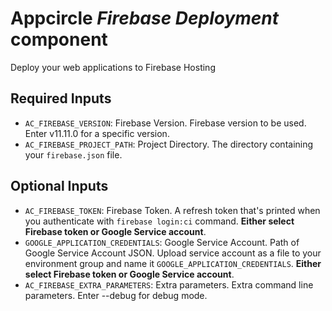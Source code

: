 # Appcircle _Firebase Deployment_ component

Deploy your web applications to Firebase Hosting

## Required Inputs

- `AC_FIREBASE_VERSION`: Firebase Version. Firebase version to be used. Enter v11.11.0 for a specific version.
- `AC_FIREBASE_PROJECT_PATH`: Project Directory. The directory containing your `firebase.json` file.

## Optional Inputs

- `AC_FIREBASE_TOKEN`: Firebase Token. A refresh token that's printed when you authenticate with `firebase login:ci` command. **Either select Firebase token or Google Service account**.
- `GOOGLE_APPLICATION_CREDENTIALS`: Google Service Account. Path of Google Service Account JSON. Upload service account as a file to your environment group and name it `GOOGLE_APPLICATION_CREDENTIALS`. **Either select Firebase token or Google Service account**.
- `AC_FIREBASE_EXTRA_PARAMETERS`: Extra parameters. Extra command line parameters. Enter --debug for debug mode.
